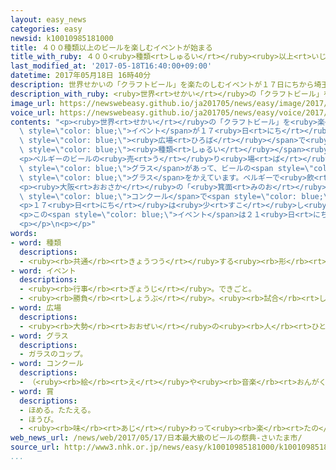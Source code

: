 ```yaml
---
layout: easy_news
categories: easy
newsid: k10010985181000
title: ４００種類以上のビールを楽しむイベントが始まる
title_with_ruby: ４００<ruby>種類<rt>しゅるい</rt></ruby><ruby>以上<rt>いじょう</rt></ruby>のビールを<ruby>楽<rt>たの</rt></ruby>しむイベントが<ruby>始<rt>はじ</rt></ruby>まる
last_modified_at: '2017-05-18T16:40:00+09:00'
datetime: 2017年05月18日 16時40分
description: 世界せかいの「クラフトビール」を楽たのしむイベントが１７日にちから埼玉県さいたまけんのさいたま新都心しんとしん駅えきの前まえの広場ひろばで始はじまりました。
description_with_ruby: <ruby>世界<rt>せかい</rt></ruby>の「クラフトビール」を<ruby>楽<rt>たの</rt></ruby>しむイベントが１７<ruby>日<rt>にち</rt></ruby>から<ruby>埼玉県<rt>さいたまけん</rt></ruby>のさいたま<ruby>新都心<rt>しんとしん</rt></ruby><ruby>駅<rt>えき</rt></ruby>の<ruby>前<rt>まえ</rt></ruby>の<ruby>広場<rt>ひろば</rt></ruby>で<ruby>始<rt>はじ</rt></ruby>まりました。
image_url: https://newswebeasy.github.io/ja201705/news/easy/image/2017/05/18/k10010985181000.jpg
voice_url: https://newswebeasy.github.io/ja201705/news/easy/voice/2017/05/18/k10010985181000.mp3
contents: "<p><ruby>世界<rt>せかい</rt></ruby>の「クラフトビール」を<ruby>楽<rt>たの</rt></ruby>しむ<span\
  \ style=\"color: blue;\">イベント</span>が１７<ruby>日<rt>にち</rt></ruby>から<ruby>埼玉県<rt>さいたまけん</rt></ruby>のさいたま<ruby>新都心<rt>しんとしん</rt></ruby><ruby>駅<rt>えき</rt></ruby>の<ruby>前<rt>まえ</rt></ruby>の<span\
  \ style=\"color: blue;\"><ruby>広場<rt>ひろば</rt></ruby></span>で<ruby>始<rt>はじ</rt></ruby>まりました。クラフトビールは<ruby>小<rt>ちい</rt></ruby>さい<ruby>工場<rt>こうじょう</rt></ruby>でつくったビールで、いろいろな<ruby>味<rt>あじ</rt></ruby>を<ruby>楽<rt>たの</rt></ruby>しむことができます。<ruby>今年<rt>ことし</rt></ruby>は<ruby>日本<rt>にっぽん</rt></ruby>や<ruby>外国<rt>がいこく</rt></ruby>の４００<span\
  \ style=\"color: blue;\"><ruby>種類<rt>しゅるい</rt></ruby></span><ruby>以上<rt>いじょう</rt></ruby>のクラフトビールを<ruby>会場<rt>かいじょう</rt></ruby>で<ruby>売<rt>う</rt></ruby>っています。</p>\n\
  <p>ベルギーのビールの<ruby>売<rt>う</rt></ruby>り<ruby>場<rt>ば</rt></ruby>にはいろいろな<ruby>形<rt>かたち</rt></ruby>の<span\
  \ style=\"color: blue;\">グラス</span>があって、ビールの<span style=\"color: blue;\"><ruby>種類<rt>しゅるい</rt></ruby></span>で<ruby>使<rt>つか</rt></ruby>う<span\
  \ style=\"color: blue;\">グラス</span>をかえています。ベルギーで<ruby>飲<rt>の</rt></ruby>んでいる<ruby>気分<rt>きぶん</rt></ruby>になるようです。</p>\n\
  <p><ruby>大阪<rt>おおさか</rt></ruby>の「<ruby>箕面<rt>みのお</rt></ruby>ビール」は<ruby>苦<rt>にが</rt></ruby>い<ruby>味<rt>あじ</rt></ruby>を<ruby>楽<rt>たの</rt></ruby>しむことができます。<ruby>世界<rt>せかい</rt></ruby>でも<ruby>有名<rt>ゆうめい</rt></ruby>なビールの<span\
  \ style=\"color: blue;\">コンクール</span>で<span style=\"color: blue;\"><ruby>賞<rt>しょう</rt></ruby></span>をもらいました。</p>\n\
  <p>１７<ruby>日<rt>にち</rt></ruby>は<ruby>少<rt>すこ</rt></ruby>し<ruby>寒<rt>さむ</rt></ruby>い<ruby>日<rt>ひ</rt></ruby>でしたが、<ruby>会場<rt>かいじょう</rt></ruby>では<ruby>仕事<rt>しごと</rt></ruby>が<ruby>終<rt>お</rt></ruby>わった<ruby>会社員<rt>かいしゃいん</rt></ruby>などがおいしそうにビールを<ruby>飲<rt>の</rt></ruby>んでいました。</p>\n\
  <p>この<span style=\"color: blue;\">イベント</span>は２１<ruby>日<rt>にち</rt></ruby>までです。</p>\n\
  <p></p>\n<p></p>"
words:
- word: 種類
  descriptions:
  - <ruby><rb>共通</rb><rt>きょうつう</rt></ruby>する<ruby><rb>形</rb><rt>かたち</rt></ruby>や<ruby><rb>性質</rb><rt>せいしつ</rt></ruby>によって<ruby><rb>分</rb><rt>わ</rt></ruby>けたもの。
- word: イベント
  descriptions:
  - <ruby><rb>行事</rb><rt>ぎょうじ</rt></ruby>。できごと。
  - <ruby><rb>勝負</rb><rt>しょうぶ</rt></ruby>。<ruby><rb>試合</rb><rt>しあい</rt></ruby>。
- word: 広場
  descriptions:
  - <ruby><rb>大勢</rb><rt>おおぜい</rt></ruby>の<ruby><rb>人</rb><rt>ひと</rt></ruby>が<ruby><rb>集</rb><rt>あつ</rt></ruby>まれる、<ruby><rb>広</rb><rt>ひろ</rt></ruby>い<ruby><rb>場所</rb><rt>ばしょ</rt></ruby>。
- word: グラス
  descriptions:
  - ガラスのコップ。
- word: コンクール
  descriptions:
  - （<ruby><rb>絵</rb><rt>え</rt></ruby>や<ruby><rb>音楽</rb><rt>おんがく</rt></ruby>などのよしあしを）<ruby><rb>競争</rb><rt>きょうそう</rt></ruby>する<ruby><rb>会</rb><rt>かい</rt></ruby>。<ruby><rb>競技会</rb><rt>きょうぎかい</rt></ruby>。
- word: 賞
  descriptions:
  - ほめる。たたえる。
  - ほうび。
  - <ruby><rb>味</rb><rt>あじ</rt></ruby>わって<ruby><rb>楽</rb><rt>たの</rt></ruby>しむ。
web_news_url: /news/web/2017/05/17/日本最大級のビールの祭典-さいたま市/
source_url: http://www3.nhk.or.jp/news/easy/k10010985181000/k10010985181000.html
...
```

